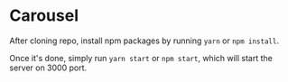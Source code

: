 Carousel
=======
After cloning repo, install npm packages by running `yarn` or `npm install`.

Once it's done, simply run `yarn start` or `npm start`, which will start the server on 3000 port.